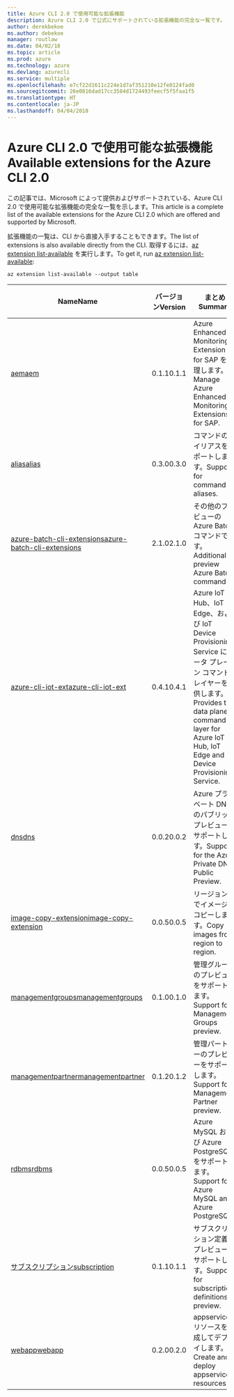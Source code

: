 ```yaml
---
title: Azure CLI 2.0 で使用可能な拡張機能
description: Azure CLI 2.0 で公式にサポートされている拡張機能の完全な一覧です。
author: derekbekoe
ms.author: debekoe
manager: routlaw
ms.date: 04/02/18
ms.topic: article
ms.prod: azure
ms.technology: azure
ms.devlang: azurecli
ms.service: multiple
ms.openlocfilehash: e7cf22d1611c224e1d7af351210e12fe0124fad0
ms.sourcegitcommit: 26e0816dad17cc3584d1724493feecf5f5faa1f5
ms.translationtype: HT
ms.contentlocale: ja-JP
ms.lasthandoff: 04/04/2018
---
```

# <a name="available-extensions-for-the-azure-cli-20"></a><span data-ttu-id="2a5d8-103">Azure CLI 2.0 で使用可能な拡張機能</span><span class="sxs-lookup"><span data-stu-id="2a5d8-103">Available extensions for the Azure CLI 2.0</span></span>

<span data-ttu-id="2a5d8-104">この記事では、Microsoft によって提供およびサポートされている、Azure CLI 2.0 で使用可能な拡張機能の完全な一覧を示します。</span><span class="sxs-lookup"><span data-stu-id="2a5d8-104">This article is a complete list of the available extensions for the Azure CLI 2.0 which are offered and supported by Microsoft.</span></span>

<span data-ttu-id="2a5d8-105">拡張機能の一覧は、CLI から直接入手することもできます。</span><span class="sxs-lookup"><span data-stu-id="2a5d8-105">The list of extensions is also available directly from the CLI.</span></span> <span data-ttu-id="2a5d8-106">取得するには、[az extension list-available](/cli/azure/extension?view=azure-cli-latest#az-extension-list-available) を実行します。</span><span class="sxs-lookup"><span data-stu-id="2a5d8-106">To get it, run [az extension list-available](/cli/azure/extension?view=azure-cli-latest#az-extension-list-available):</span></span>

```azurecli
az extension list-available --output table
```

| <span data-ttu-id="2a5d8-107">Name</span><span class="sxs-lookup"><span data-stu-id="2a5d8-107">Name</span></span> | <span data-ttu-id="2a5d8-108">バージョン</span><span class="sxs-lookup"><span data-stu-id="2a5d8-108">Version</span></span> | <span data-ttu-id="2a5d8-109">まとめ</span><span class="sxs-lookup"><span data-stu-id="2a5d8-109">Summary</span></span> | <span data-ttu-id="2a5d8-110">プレビュー</span><span class="sxs-lookup"><span data-stu-id="2a5d8-110">Preview</span></span> |
|------|---------|---------|---------|
| [<span data-ttu-id="2a5d8-111">aem</span><span class="sxs-lookup"><span data-stu-id="2a5d8-111">aem</span></span>](https://github.com/Azure/azure-cli-extensions) | <span data-ttu-id="2a5d8-112">0.1.1</span><span class="sxs-lookup"><span data-stu-id="2a5d8-112">0.1.1</span></span> | <span data-ttu-id="2a5d8-113">Azure Enhanced Monitoring Extension for SAP を管理します。</span><span class="sxs-lookup"><span data-stu-id="2a5d8-113">Manage Azure Enhanced Monitoring Extensions for SAP.</span></span> |  |
| [<span data-ttu-id="2a5d8-114">alias</span><span class="sxs-lookup"><span data-stu-id="2a5d8-114">alias</span></span>](https://github.com/Azure/azure-cli-extensions) | <span data-ttu-id="2a5d8-115">0.3.0</span><span class="sxs-lookup"><span data-stu-id="2a5d8-115">0.3.0</span></span> | <span data-ttu-id="2a5d8-116">コマンドのエイリアスをサポートします。</span><span class="sxs-lookup"><span data-stu-id="2a5d8-116">Support for command aliases.</span></span> | <span data-ttu-id="2a5d8-117">[はい]</span><span class="sxs-lookup"><span data-stu-id="2a5d8-117">Yes</span></span> |
| [<span data-ttu-id="2a5d8-118">azure-batch-cli-extensions</span><span class="sxs-lookup"><span data-stu-id="2a5d8-118">azure-batch-cli-extensions</span></span>](https://github.com/Azure/azure-batch-cli-extensions) | <span data-ttu-id="2a5d8-119">2.1.0</span><span class="sxs-lookup"><span data-stu-id="2a5d8-119">2.1.0</span></span> | <span data-ttu-id="2a5d8-120">その他のプレビューの Azure Batch コマンドです。</span><span class="sxs-lookup"><span data-stu-id="2a5d8-120">Additional preview Azure Batch commands.</span></span> |  |
| [<span data-ttu-id="2a5d8-121">azure-cli-iot-ext</span><span class="sxs-lookup"><span data-stu-id="2a5d8-121">azure-cli-iot-ext</span></span>](https://github.com/azure/azure-iot-cli-extension) | <span data-ttu-id="2a5d8-122">0.4.1</span><span class="sxs-lookup"><span data-stu-id="2a5d8-122">0.4.1</span></span> | <span data-ttu-id="2a5d8-123">Azure IoT Hub、IoT Edge、および IoT Device Provisioning Service にデータ プレーン コマンド レイヤーを提供します。</span><span class="sxs-lookup"><span data-stu-id="2a5d8-123">Provides the data plane command layer for Azure IoT Hub, IoT Edge and IoT Device Provisioning Service.</span></span> |  |
| [<span data-ttu-id="2a5d8-124">dns</span><span class="sxs-lookup"><span data-stu-id="2a5d8-124">dns</span></span>](https://github.com/Azure/azure-cli-extensions) | <span data-ttu-id="2a5d8-125">0.0.2</span><span class="sxs-lookup"><span data-stu-id="2a5d8-125">0.0.2</span></span> | <span data-ttu-id="2a5d8-126">Azure プライベート DNS のパブリック プレビューをサポートします。</span><span class="sxs-lookup"><span data-stu-id="2a5d8-126">Support for the Azure Private DNS Public Preview.</span></span> |  |
| [<span data-ttu-id="2a5d8-127">image-copy-extension</span><span class="sxs-lookup"><span data-stu-id="2a5d8-127">image-copy-extension</span></span>](https://github.com/Azure/azure-cli-extensions) | <span data-ttu-id="2a5d8-128">0.0.5</span><span class="sxs-lookup"><span data-stu-id="2a5d8-128">0.0.5</span></span> | <span data-ttu-id="2a5d8-129">リージョン間でイメージをコピーします。</span><span class="sxs-lookup"><span data-stu-id="2a5d8-129">Copy images from region to region.</span></span> |  |
| [<span data-ttu-id="2a5d8-130">managementgroups</span><span class="sxs-lookup"><span data-stu-id="2a5d8-130">managementgroups</span></span>](https://github.com/Azure/azure-cli-extensions) | <span data-ttu-id="2a5d8-131">0.1.0</span><span class="sxs-lookup"><span data-stu-id="2a5d8-131">0.1.0</span></span> | <span data-ttu-id="2a5d8-132">管理グループのプレビューをサポートします。</span><span class="sxs-lookup"><span data-stu-id="2a5d8-132">Support for Management Groups preview.</span></span> | <span data-ttu-id="2a5d8-133">[はい]</span><span class="sxs-lookup"><span data-stu-id="2a5d8-133">Yes</span></span> |
| [<span data-ttu-id="2a5d8-134">managementpartner</span><span class="sxs-lookup"><span data-stu-id="2a5d8-134">managementpartner</span></span>](https://github.com/Azure/azure-cli-extensions) | <span data-ttu-id="2a5d8-135">0.1.2</span><span class="sxs-lookup"><span data-stu-id="2a5d8-135">0.1.2</span></span> | <span data-ttu-id="2a5d8-136">管理パートナーのプレビューをサポートします。</span><span class="sxs-lookup"><span data-stu-id="2a5d8-136">Support for Management Partner preview.</span></span> | <span data-ttu-id="2a5d8-137">[はい]</span><span class="sxs-lookup"><span data-stu-id="2a5d8-137">Yes</span></span> |
| [<span data-ttu-id="2a5d8-138">rdbms</span><span class="sxs-lookup"><span data-stu-id="2a5d8-138">rdbms</span></span>](https://github.com/Azure/azure-cli-extensions) | <span data-ttu-id="2a5d8-139">0.0.5</span><span class="sxs-lookup"><span data-stu-id="2a5d8-139">0.0.5</span></span> | <span data-ttu-id="2a5d8-140">Azure MySQL および Azure PostgreSQL をサポートします。</span><span class="sxs-lookup"><span data-stu-id="2a5d8-140">Support for Azure MySQL and Azure PostgreSQL.</span></span> |  |
| [<span data-ttu-id="2a5d8-141">サブスクリプション</span><span class="sxs-lookup"><span data-stu-id="2a5d8-141">subscription</span></span>](https://github.com/Azure/azure-cli-extensions) | <span data-ttu-id="2a5d8-142">0.1.1</span><span class="sxs-lookup"><span data-stu-id="2a5d8-142">0.1.1</span></span> | <span data-ttu-id="2a5d8-143">サブスクリプション定義のプレビューをサポートします。</span><span class="sxs-lookup"><span data-stu-id="2a5d8-143">Support for subscription definitions preview.</span></span> | <span data-ttu-id="2a5d8-144">[はい]</span><span class="sxs-lookup"><span data-stu-id="2a5d8-144">Yes</span></span> |
| [<span data-ttu-id="2a5d8-145">webapp</span><span class="sxs-lookup"><span data-stu-id="2a5d8-145">webapp</span></span>](https://github.com/Azure/azure-cli-extensions) | <span data-ttu-id="2a5d8-146">0.2.0</span><span class="sxs-lookup"><span data-stu-id="2a5d8-146">0.2.0</span></span> | <span data-ttu-id="2a5d8-147">appservice リソースを作成してデプロイします。</span><span class="sxs-lookup"><span data-stu-id="2a5d8-147">Create and deploy appservice resources.</span></span> | <span data-ttu-id="2a5d8-148">[はい]</span><span class="sxs-lookup"><span data-stu-id="2a5d8-148">Yes</span></span> |
